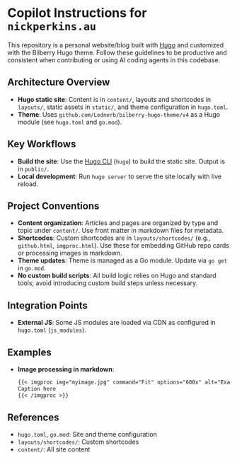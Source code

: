 # Copilot Instructions for `nickperkins.au`

This repository is a personal website/blog built with [Hugo](https://gohugo.io/) and customized with the Bilberry Hugo theme. Follow these guidelines to be productive and consistent when contributing or using AI coding agents in this codebase.

## Architecture Overview
- **Hugo static site**: Content is in `content/`, layouts and shortcodes in `layouts/`, static assets in `static/`, and theme configuration in `hugo.toml`.
- **Theme**: Uses `github.com/Lednerb/bilberry-hugo-theme/v4` as a Hugo module (see `hugo.toml` and `go.mod`).


## Key Workflows
- **Build the site**: Use the [Hugo CLI](https://gohugo.io/getting-started/usage/) (`hugo`) to build the static site. Output is in `public/`.
- **Local development**: Run `hugo server` to serve the site locally with live reload.


## Project Conventions
- **Content organization**: Articles and pages are organized by type and topic under `content/`. Use front matter in markdown files for metadata.
- **Shortcodes**: Custom shortcodes are in `layouts/shortcodes/` (e.g., `github.html`, `imgproc.html`). Use these for embedding GitHub repo cards or processing images in markdown.
- **Theme updates**: Theme is managed as a Go module. Update via `go get` in `go.mod`.
- **No custom build scripts**: All build logic relies on Hugo and standard tools; avoid introducing custom build steps unless necessary.

## Integration Points
- **External JS**: Some JS modules are loaded via CDN as configured in `hugo.toml` (`js_modules`).

## Examples
- **Image processing in markdown**:
  ```markdown
  {{< imgproc img="myimage.jpg" command="Fit" options="600x" alt="Example image" >}}
  Caption here
  {{< /imgproc >}}
  ```

## References
- `hugo.toml`, `go.mod`: Site and theme configuration
- `layouts/shortcodes/`: Custom shortcodes
- `content/`: All site content


